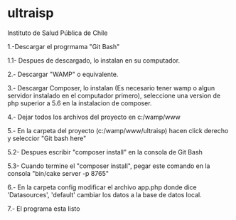 # ultraisp

Instituto de Salud Pública de Chile

1.-Descargar el progrmama "Git Bash"

1.1- Despues de descargado, lo instalan en su computador.

2.- Descargar "WAMP" o equivalente.

3.- Descargar Composer, lo instalan (Es necesario tener wamp o algun servidor instalado en el computador primero), seleccione una version de php superior a 5.6 en la instalacion de composer.

4.- Dejar todos los archivos del proyecto en c:/wamp/www

5.- En la carpeta del proyecto (c:/wamp/www/ultraisp) hacen click derecho y seleccior "Git bash here"

5.2- Despues escribir "composer install" en la consola de Git Bash

5.3- Cuando termine el "composer install", pegar este comando en la consola "bin/cake server -p 8765"

6.- En la carpeta config modificar el archivo app.php donde dice 'Datasources', 'default' cambiar los datos a la base de datos local.

7.- El programa esta listo
